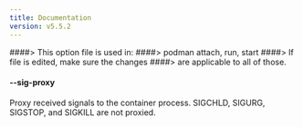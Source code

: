 ```yaml
---
title: Documentation
version: v5.5.2
---
```


####> This option file is used in:
####>   podman attach, run, start
####> If file is edited, make sure the changes
####> are applicable to all of those.
#### **--sig-proxy**

Proxy received signals to the container process. SIGCHLD, SIGURG, SIGSTOP, and SIGKILL are not proxied.
